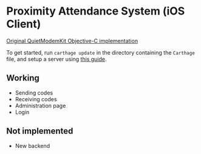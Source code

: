 # Proximity Attendance System (iOS Client)

[Original QuietModemKit Objective-C implementation](https://github.com/quiet/QuietModemKit/blob/master/README.md#example)

To get started, run ```carthage update``` in the directory containing the ```Carthage``` file, and setup a server using [this guide](https://github.com/Proximity-Attendance-System/PAS-Backend). 

## Working
- Sending codes
- Receiving codes
- Administration page
- Login

## Not implemented
- New backend
